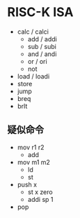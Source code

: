 # RISC-K ISA

- calc / calci
  - add / addi
  - sub / subi
  - and / andi
  - or / ori
  - not
- load / loadi
- store
- jump
- breq
- brlt

## 疑似命令

- mov r1 r2
  - add 
- mov m1 m2
  - ld
  - st
- push x
  - st x zero 
  - addi sp 1
- pop
